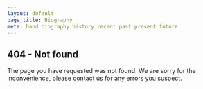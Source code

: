 ```yaml
---
layout: default
page_title: Biography
meta: band biography history recent past present future
---
```


404 - Not found
---

The page you have requested was not found. We are sorry for the inconvenience, please [contact us](mailto:contact@fump-rocks.eu) for any errors you suspect.
